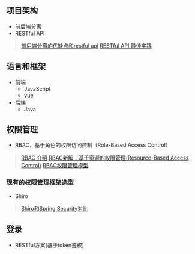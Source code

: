 ## 项目架构
- 前后端分离
- RESTful API
> [前后端分离的优缺点和restful api](https://www.jianshu.com/p/a889b13bc9bf)
> [RESTful API 最佳实践](http://www.ruanyifeng.com/blog/2018/10/restful-api-best-practices.html)
## 语言和框架
- 前端
	- JavaScript
	- vue
- 后端
	- Java
## 权限管理
- RBAC，基于角色的权限访问控制（Role-Based Access Control）
> [RBAC 介绍](https://www.sojson.com/blog/141.html)
> [RBAC新解：基于资源的权限管理(Resource-Based Access Control)](https://globeeip.iteye.com/blog/1236167)
> [RBAC权限管理模型](https://www.xiaoman.cn/detail/150)
### 现有的权限管理框架选型
-  Shiro
> [Shiro和Spring Security对比](https://blog.csdn.net/liyuejin/article/details/77838868)
## 登录
- RESTful方案(基于token鉴权)
<!--stackedit_data:
eyJoaXN0b3J5IjpbMjk5ODEyMTksMTY4MDIxMDYxMiwtMTQyNz
Y4NTk5OCwtMjA2MjMzNTYxLDc2NTg1MjQ5NCwtMTI4OTI2NTg0
NiwxMDY4NDAwMTcxXX0=
-->